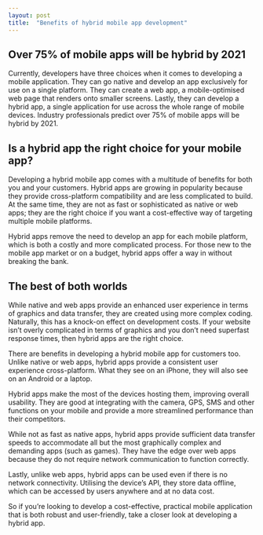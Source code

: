 ```yaml
---
layout: post
title:  "Benefits of hybrid mobile app development"
---
```


## Over 75% of mobile apps will be hybrid by 2021
Currently, developers have three choices when it comes to developing a mobile application. They can go native and develop an app exclusively for use on a single platform. They can create a web app, a mobile-optimised web page that renders onto smaller screens. Lastly, they can develop a hybrid app, a single application for use across the whole range of mobile devices. Industry professionals predict over 75% of mobile apps will be hybrid by 2021.

## Is a hybrid app the right choice for your mobile app?
Developing a hybrid mobile app comes with a multitude of benefits for both you and your customers. Hybrid apps are growing in popularity because they provide cross-platform compatibility and are less complicated to build. At the same time, they are not as fast or sophisticated as native or web apps; they are the right choice if you want a cost-effective way of targeting multiple mobile platforms.

Hybrid apps remove the need to develop an app for each mobile platform, which is both a costly and more complicated process. For those new to the mobile app market or on a budget, hybrid apps offer a way in without breaking the bank.

## The best of both worlds
While native and web apps provide an enhanced user experience in terms of graphics and data transfer, they are created using more complex coding. Naturally, this has a knock-on effect on development costs. If your website isn’t overly complicated in terms of graphics and you don’t need superfast response times, then hybrid apps are the right choice.

There are benefits in developing a hybrid mobile app for customers too. Unlike native or web apps, hybrid apps provide a consistent user experience cross-platform. What they see on an iPhone, they will also see on an Android or a laptop.

Hybrid apps make the most of the devices hosting them, improving overall usability. They are good at integrating with the camera, GPS, SMS and other functions on your mobile and provide a more streamlined performance than their competitors.

While not as fast as native apps, hybrid apps provide sufficient data transfer speeds to accommodate all but the most graphically complex and demanding apps (such as games). They have the edge over web apps because they do not require network communication to function correctly.

Lastly, unlike web apps, hybrid apps can be used even if there is no network connectivity. Utilising the device’s API, they store data offline, which can be accessed by users anywhere and at no data cost.

So if you’re looking to develop a cost-effective, practical mobile application that is both robust and user-friendly, take a closer look at developing a hybrid app.
